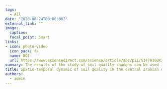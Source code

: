 ```yaml
---
tags:
  - All
date: "2020-08-24T00:00:00Z"
external_link: ""
image:
  caption: 
  focal_point: Smart
links:
- icon: photo-video
  icon_pack: fa
  name: DOI
  url: https://www.sciencedirect.com/science/article/abs/pii/S1470160X20306737
summary: The results of the study of soil quality changes can be used in land evaluation, environmental studies and integrated planning and management in order to properly and reasonably utilize natural resources and reduce future soil degradation. 
title: Spatio-temporal dynamic of soil quality in the central Iranian desert modeled with machine learning and digital soil assessment techniques
authors: 
  - admin
---
```

